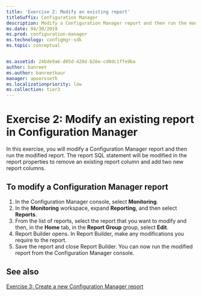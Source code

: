 ```yaml
---
title: 'Exercise 2: Modify an existing report'
titleSuffix: Configuration Manager
description: Modify a Configuration Manager report and then run the modified report.
ms.date: 04/30/2019
ms.prod: configuration-manager
ms.technology: configmgr-sdk
ms.topic: conceptual


ms.assetid: 24bde9a6-d05d-428d-b26e-cd8dc1ffe9ba
author: banreet
ms.author: banreetkaur
manager: apoorvseth
ms.localizationpriority: low
ms.collection: tier3
---
```


# Exercise 2: Modify an existing report in Configuration Manager

In this exercise, you will modify a Configuration Manager report and then run the modified report. The report SQL statement will be modified in the report properties to remove an existing report column and add two new report columns.

## To modify a Configuration Manager report

1. In the Configuration Manager console, select **Monitoring**.
1. In the **Monitoring** workspace, expand **Reporting**, and then select **Reports**.
1. From the list of reports, select the report that you want to modify and then, in the **Home** tab, in the **Report Group** group, select **Edit**.
1. Report Builder opens. In Report Builder, make any modifications you require to the report.
1. Save the report and close Report Builder. You can now run the modified report from the Configuration Manager console.
    
## See also

[Exercise 3: Create a new Configuration Manager report](exercise-3-create-new-configuration-manager-report.md)
